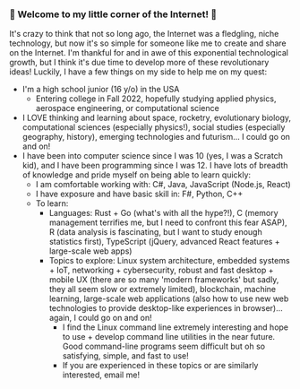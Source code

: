 ### 🚀 Welcome to my little corner of the Internet! 🚀
It's crazy to think that not so long ago, the Internet was a fledgling, niche technology, but now it's so simple for someone like me to create and share on the Internet. I'm thankful for and in awe of this exponential technological growth, but I think it's due time to develop more of these revolutionary ideas! Luckily, I have a few things on my side to help me on my quest:
- I'm a high school junior (16 y/o) in the USA
    - Entering college in Fall 2022, hopefully studying applied physics, aerospace engineering, or computational science
- I LOVE thinking and learning about space, rocketry, evolutionary biology, computational sciences (especially physics!), social studies (especially geography, history), emerging technologies and futurism... I could go on and on!
- I have been into computer science since I was 10 (yes, I was a Scratch kid), and I have been programming since I was 12. I have lots of breadth of knowledge and pride myself on being able to learn quickly:
    - I am comfortable working with: C#, Java, JavaScript (Node.js, React)
    - I have exposure and have basic skill in: F#, Python, C++
    - To learn: 
        - Languages: Rust + Go (what's with all the hype?!), C (memory management terrifies me, but I need to confront this fear ASAP), R (data analysis is fascinating, but I want to study enough statistics first), TypeScript (jQuery, advanced React features + large-scale web apps)
        - Topics to explore: Linux system architecture, embedded systems + IoT, networking + cybersecurity, robust and fast desktop + mobile UX (there are so many 'modern frameworks' but sadly, they all seem slow or extremely limited), blockchain, machine learning, large-scale web applications (also how to use new web technologies to provide desktop-like experiences in browser)... again, I could go on and on!
            - I find the Linux command line extremely interesting and hope to use + develop command line utilities in the near future. Good command-line programs seem difficult but oh so satisfying, simple, and fast to use!
            - If you are experienced in these topics or are similarly interested, email me!
    